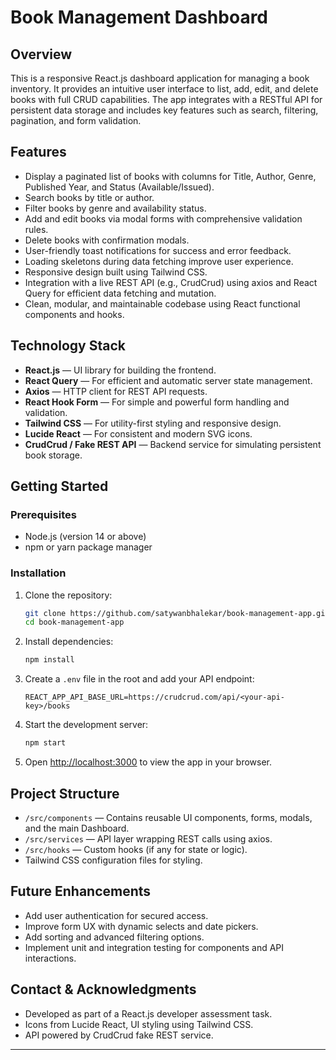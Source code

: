 # Book Management Dashboard

## Overview

This is a responsive React.js dashboard application for managing a book inventory. It provides an intuitive user interface to list, add, edit, and delete books with full CRUD capabilities. The app integrates with a RESTful API for persistent data storage and includes key features such as search, filtering, pagination, and form validation.

## Features

- Display a paginated list of books with columns for Title, Author, Genre, Published Year, and Status (Available/Issued).
- Search books by title or author.
- Filter books by genre and availability status.
- Add and edit books via modal forms with comprehensive validation rules.
- Delete books with confirmation modals.
- User-friendly toast notifications for success and error feedback.
- Loading skeletons during data fetching improve user experience.
- Responsive design built using Tailwind CSS.
- Integration with a live REST API (e.g., CrudCrud) using axios and React Query for efficient data fetching and mutation.
- Clean, modular, and maintainable codebase using React functional components and hooks.

## Technology Stack

- **React.js** — UI library for building the frontend.
- **React Query** — For efficient and automatic server state management.
- **Axios** — HTTP client for REST API requests.
- **React Hook Form** — For simple and powerful form handling and validation.
- **Tailwind CSS** — For utility-first styling and responsive design.
- **Lucide React** — For consistent and modern SVG icons.
- **CrudCrud / Fake REST API** — Backend service for simulating persistent book storage.

## Getting Started

### Prerequisites

- Node.js (version 14 or above)
- npm or yarn package manager

### Installation

1. Clone the repository:

   ```bash
   git clone https://github.com/satywanbhalekar/book-management-app.git
   cd book-management-app
   ```

2. Install dependencies:

   ```bash
   npm install
   ```

3. Create a `.env` file in the root and add your API endpoint:

   ```env
   REACT_APP_API_BASE_URL=https://crudcrud.com/api/<your-api-key>/books
   ```

4. Start the development server:

   ```bash
   npm start
   ```

5. Open [http://localhost:3000](http://localhost:3000) to view the app in your browser.

## Project Structure

- `/src/components` — Contains reusable UI components, forms, modals, and the main Dashboard.
- `/src/services` — API layer wrapping REST calls using axios.
- `/src/hooks` — Custom hooks (if any for state or logic).
- Tailwind CSS configuration files for styling.

## Future Enhancements

- Add user authentication for secured access.
- Improve form UX with dynamic selects and date pickers.
- Add sorting and advanced filtering options.
- Implement unit and integration testing for components and API interactions.

## Contact & Acknowledgments

- Developed as part of a React.js developer assessment task.
- Icons from Lucide React, UI styling using Tailwind CSS.
- API powered by CrudCrud fake REST service.

***


